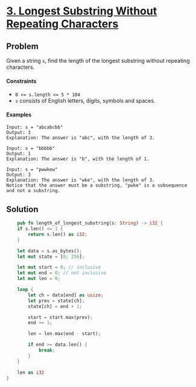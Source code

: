 # [3. Longest Substring Without Repeating Characters](https://leetcode.com/problems/longest-substring-without-repeating-characters/)

## Problem

Given a string `s`, find the length of the longest substring without repeating
characters.

#### Constraints

* `0 <= s.length <= 5 * 104`
* `s` consists of English letters, digits, symbols and spaces.

#### Examples

```text
Input: s = "abcabcbb"
Output: 3
Explanation: The answer is "abc", with the length of 3.
```

```text
Input: s = "bbbbb"
Output: 1
Explanation: The answer is "b", with the length of 1.
```

```text
Input: s = "pwwkew"
Output: 3
Explanation: The answer is "wke", with the length of 3.
Notice that the answer must be a substring, "pwke" is a subsequence and not a substring.
```

## Solution

```rust
    pub fn length_of_longest_substring(s: String) -> i32 {
    if s.len() <= 1 {
        return s.len() as i32;
    }

    let data = s.as_bytes();
    let mut state = [0; 256];

    let mut start = 0; // inclusive
    let mut end = 0; // not inclusive
    let mut len = 0;

    loop {
        let ch = data[end] as usize;
        let prev = state[ch];
        state[ch] = end + 1;

        start = start.max(prev);
        end += 1;

        len = len.max(end - start);

        if end >= data.len() {
            break;
        }
    }

    len as i32
}
```
